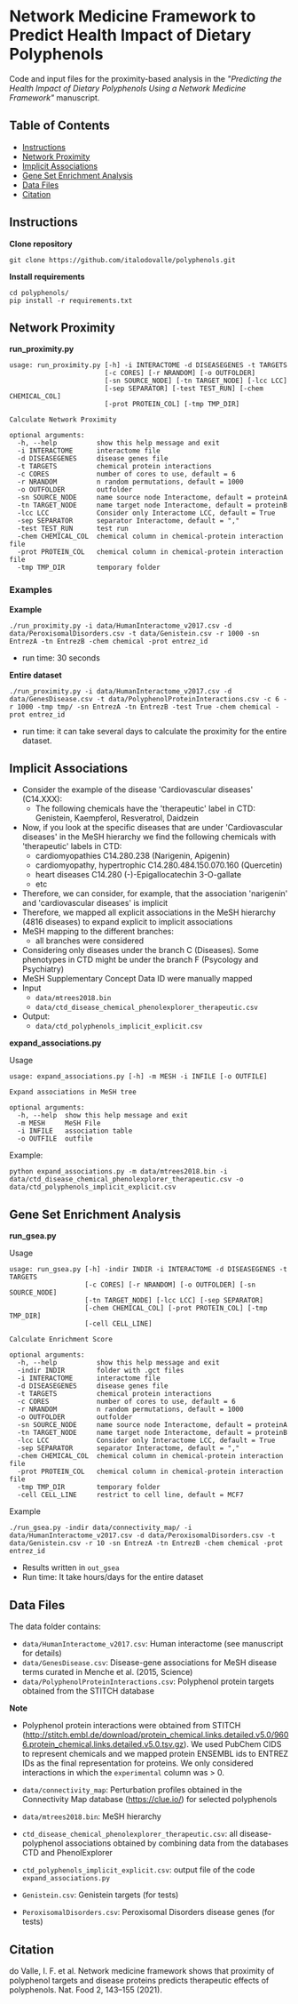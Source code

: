 # Network Medicine Framework to Predict Health Impact of Dietary Polyphenols

Code and input files for the proximity-based analysis in the *"Predicting the Health Impact of Dietary Polyphenols Using a Network Medicine Framework"* manuscript.


## Table of Contents

  * [Instructions](#instructions)
  * [Network Proximity](#network-proximity)
  * [Implicit Associations](#implicit-associations)
  * [Gene Set Enrichment Analysis](#gene-set-enrichment-analysis)
  * [Data Files](#data-files)
  * [Citation](#citation)


## Instructions

**Clone repository**

```
git clone https://github.com/italodovalle/polyphenols.git
```


**Install requirements**

```
cd polyphenols/
pip install -r requirements.txt
```


## Network Proximity

**run_proximity.py**

```
usage: run_proximity.py [-h] -i INTERACTOME -d DISEASEGENES -t TARGETS
                        [-c CORES] [-r NRANDOM] [-o OUTFOLDER]
                        [-sn SOURCE_NODE] [-tn TARGET_NODE] [-lcc LCC]
                        [-sep SEPARATOR] [-test TEST_RUN] [-chem CHEMICAL_COL]
                        [-prot PROTEIN_COL] [-tmp TMP_DIR]

Calculate Network Proximity

optional arguments:
  -h, --help          show this help message and exit
  -i INTERACTOME      interactome file
  -d DISEASEGENES     disease genes file
  -t TARGETS          chemical protein interactions
  -c CORES            number of cores to use, default = 6
  -r NRANDOM          n random permutations, default = 1000
  -o OUTFOLDER        outfolder
  -sn SOURCE_NODE     name source node Interactome, default = proteinA
  -tn TARGET_NODE     name target node Interactome, default = proteinB
  -lcc LCC            Consider only Interactome LCC, default = True
  -sep SEPARATOR      separator Interactome, default = ","
  -test TEST_RUN      test run
  -chem CHEMICAL_COL  chemical column in chemical-protein interaction file
  -prot PROTEIN_COL   chemical column in chemical-protein interaction file
  -tmp TMP_DIR        temporary folder
```

### Examples

**Example**

`./run_proximity.py -i data/HumanInteractome_v2017.csv -d data/PeroxisomalDisorders.csv -t data/Genistein.csv -r 1000 -sn EntrezA -tn EntrezB -chem chemical -prot entrez_id`

* run time: 30 seconds


**Entire dataset**

`./run_proximity.py -i data/HumanInteractome_v2017.csv -d data/GenesDisease.csv -t data/PolyphenolProteinInteractions.csv -c 6 -r 1000 -tmp tmp/ -sn EntrezA -tn EntrezB -test True -chem chemical -prot entrez_id`

* run time: it can take several days to calculate the proximity for the entire dataset.


## Implicit Associations

* Consider the example of the disease 'Cardiovascular diseases' (C14.XXX):
    * The following chemicals have the 'therapeutic' label in CTD: Genistein, Kaempferol, Resveratrol, Daidzein
* Now, if you look at the specific diseases that are under 'Cardiovascular diseases' in the MeSH hierarchy we find the following chemicals with 'therapeutic' labels in CTD:
    * cardiomyopathies C14.280.238 (Narigenin, Apigenin)
    * cardiomyopathy, hypertrophic C14.280.484.150.070.160 (Quercetin)
    * heart diseases C14.280 (-)-Epigallocatechin 3-O-gallate
    * etc
* Therefore, we can consider, for example, that the association 'narigenin' and 'cardiovascular diseases' is implicit
* Therefore, we mapped all explicit associations in the MeSH hierarchy (4816 diseases) to expand explicit to implicit associations
* MeSH mapping to the different branches:
    * all branches were considered
* Considering only diseases under the branch C (Diseases). Some phenotypes in CTD might be under the branch F (Psycology and Psychiatry)
* MeSH Supplementary Concept Data ID were manually mapped
* Input
    * `data/mtrees2018.bin`
    * `data/ctd_disease_chemical_phenolexplorer_therapeutic.csv`
* Output:
    * `data/ctd_polyphenols_implicit_explicit.csv`


**expand_associations.py**

Usage

```
usage: expand_associations.py [-h] -m MESH -i INFILE [-o OUTFILE]

Expand associations in MeSH tree

optional arguments:
  -h, --help  show this help message and exit
  -m MESH     MeSH File
  -i INFILE   association table
  -o OUTFILE  outfile
```


Example:

```
python expand_associations.py -m data/mtrees2018.bin -i data/ctd_disease_chemical_phenolexplorer_therapeutic.csv -o data/ctd_polyphenols_implicit_explicit.csv
```

## Gene Set Enrichment Analysis


**run_gsea.py**

Usage


```
usage: run_gsea.py [-h] -indir INDIR -i INTERACTOME -d DISEASEGENES -t TARGETS
                   [-c CORES] [-r NRANDOM] [-o OUTFOLDER] [-sn SOURCE_NODE]
                   [-tn TARGET_NODE] [-lcc LCC] [-sep SEPARATOR]
                   [-chem CHEMICAL_COL] [-prot PROTEIN_COL] [-tmp TMP_DIR]
                   [-cell CELL_LINE]

Calculate Enrichment Score

optional arguments:
  -h, --help          show this help message and exit
  -indir INDIR        folder with .gct files
  -i INTERACTOME      interactome file
  -d DISEASEGENES     disease genes file
  -t TARGETS          chemical protein interactions
  -c CORES            number of cores to use, default = 6
  -r NRANDOM          n random permutations, default = 1000
  -o OUTFOLDER        outfolder
  -sn SOURCE_NODE     name source node Interactome, default = proteinA
  -tn TARGET_NODE     name target node Interactome, default = proteinB
  -lcc LCC            Consider only Interactome LCC, default = True
  -sep SEPARATOR      separator Interactome, default = ","
  -chem CHEMICAL_COL  chemical column in chemical-protein interaction file
  -prot PROTEIN_COL   chemical column in chemical-protein interaction file
  -tmp TMP_DIR        temporary folder
  -cell CELL_LINE     restrict to cell line, default = MCF7

```


Example

```
./run_gsea.py -indir data/connectivity_map/ -i data/HumanInteractome_v2017.csv -d data/PeroxisomalDisorders.csv -t data/Genistein.csv -r 10 -sn EntrezA -tn EntrezB -chem chemical -prot entrez_id
```

* Results written in `out_gsea`
* Run time: It take hours/days for the entire dataset

## Data Files

The data folder contains:

* `data/HumanInteractome_v2017.csv`: Human interactome (see manuscript for details)
* `data/GenesDisease.csv`: Disease-gene associations for MeSH disease terms curated in Menche et al. (2015, Science)
* `data/PolyphenolProteinInteractions.csv`: Polyphenol protein targets obtained from the STITCH database

**Note**

* Polyphenol protein interactions were obtained from STITCH (http://stitch.embl.de/download/protein_chemical.links.detailed.v5.0/9606.protein_chemical.links.detailed.v5.0.tsv.gz). We used PubChem CIDS to represent chemicals and we mapped protein ENSEMBL ids to ENTREZ IDs as the final representation for proteins. We only considered interactions in which the `experimental` column was > 0.

* `data/connectivity_map`: Perturbation profiles obtained in the Connectivity Map database (https://clue.io/) for selected polyphenols
* `data/mtrees2018.bin`: MeSH hierarchy
* `ctd_disease_chemical_phenolexplorer_therapeutic.csv`: all disease-polyphenol associations obtained by combining data from the databases CTD and PhenolExplorer
* `ctd_polyphenols_implicit_explicit.csv`: output file of the code `expand_associations.py`
* `Genistein.csv`: Genistein targets (for tests)
* `PeroxisomalDisorders.csv`: Peroxisomal Disorders disease genes (for tests)

## Citation

do Valle, I. F. et al. Network medicine framework shows that proximity of polyphenol targets and disease proteins predicts therapeutic effects of polyphenols. Nat. Food 2, 143–155 (2021).
